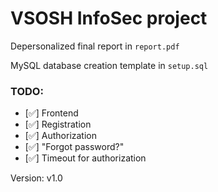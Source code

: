 # VSOSH InfoSec project

Depersonalized final report in `report.pdf`

MySQL database creation template in `setup.sql`

### TODO:
- [✅] Frontend
- [✅] Registration
- [✅] Authorization
- [✅] "Forgot password?"
- [✅] Timeout for authorization

Version: v1.0
